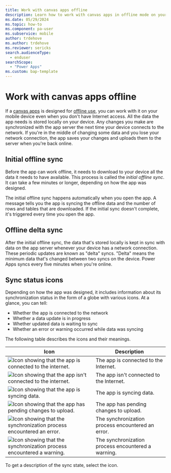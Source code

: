 ```yaml
---
title: Work with canvas apps offline
description: Learn how to work with canvas apps in offline mode on your mobile device.
ms.date: 05/29/2024
ms.topic: how-to
ms.component: pa-user
ms.subservice: mobile
author: trdehove
ms.author: trdehove
ms.reviewer: sericks
search.audienceType: 
  - enduser
searchScope:
  - "Power Apps"
ms.custom: bap-template
---
```


# Work with canvas apps offline


If a [canvas apps](../maker/index.md) is designed for [offline use](canvas-mobile-offline-overview.md), you can work with it on your mobile device even when you don't have Internet access. All the data the app needs is stored locally on your device. Any changes you make are synchronized with the app server the next time your device connects to the network. If you're in the middle of changing some data and you lose your network connection, the app saves your changes and uploads them to the server when you're back online.

## Initial offline sync

Before the app can work offline, it needs to download to your device all the data it needs to have available. This process is called the *initial offline sync*. It can take a few minutes or longer, depending on how the app was designed.

The initial offline sync happens automatically when you open the app. A message tells you the app is syncing the offline data and the number of rows and tables that are downloaded. If the initial sync doesn't complete, it's triggered every time you open the app.

## Offline delta sync

After the initial offline sync, the data that's stored locally is kept in sync with data on the app server whenever your device has a network connection. These periodic updates are known as "delta" syncs. "Delta" means the minimum data that's changed between two syncs on the device. Power Apps syncs every five minutes when you're online. 

## Sync status icons

Depending on how the app was designed, it includes information about its synchronization status in the form of a globe with various icons. At a glance, you can tell:

- Whether the app is connected to the network
- Whether a data update is in progress
- Whether updated data is waiting to sync
- Whether an error or warning occurred while data was syncing

The following table describes the icons and their meanings.

| Icon | Description |
|------|--------------|
| ![Icon showing that the app is connected to the internet.](media/connected.png "Icon showing that the app is connected to the internet.")| The app is connected to the Internet. |
| ![Icon showing that the app isn't connected to the internet.](media/not-connected.png "Icon showing that the app isn't connected to the internet.") | The app isn't connected to the Internet. |
| ![Icon showing that the app is syncing data.](media/synching.png "Icon showing that the app is syncing data.") | The app is syncing data. |
| ![Icon showing that the app has pending changes to upload.](media/upload-pending-changes.png "Icon showing that the app has pending changes to upload.") | The app has pending changes to upload. |
| ![Icon showing that the synchronization process encountered an error.](media/error.png "Icon showing that the synchronization process encountered an error.") | The synchronization process encountered an error. |
| ![Icon showing that the synchronization process encountered a warning.](media/warning.png "Icon showing that the synchronization process encountered a warning.") | The synchronization process encountered a warning. |

To get a description of the sync state, select the icon.

